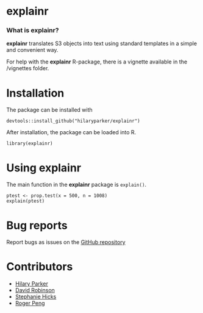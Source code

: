 # explainr

### What is explainr?

**explainr** translates S3 objects into text using standard templates in a simple and convenient way. 

For help with the **explainr** R-package, there is a vignette available in the /vignettes folder.
  
# Installation

The package can be installed with

    devtools::install_github("hilaryparker/explainr")

After installation, the package can be loaded into R.

    library(explainr)

# Using explainr

The main function in the **explainr** package is `explain()`.  

```
ptest <- prop.test(x = 500, n = 1008)
explain(ptest)
```

# Bug reports
Report bugs as issues on the [GitHub repository](https://github.com/hilaryparker/explainr)

# Contributors

* [Hilary Parker](https://github.com/hilaryparker)
* [David Robinson](https://github.com/dgrtwo)
* [Stephanie Hicks](https://github.com/stephaniehicks)
* [Roger Peng](https://github.com/rdpeng)

